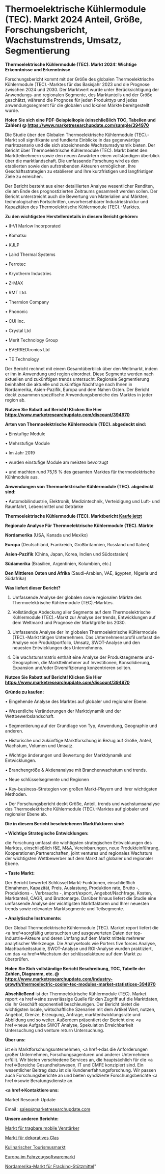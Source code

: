 # Thermoelektrische Kühlermodule (TEC). Markt 2024 Anteil, Größe, Forschungsbericht, Wachstumstrends, Umsatz, Segmentierung

<strong>Thermoelektrische Kühlermodule (TEC). Markt 2024: Wichtige Erkenntnisse und Erkenntnisse</strong>

Forschungsbericht kommt mit der Größe des globalen Thermoelektrische Kühlermodule (TEC).-Marktes für das Basisjahr 2023 und die Prognose zwischen 2024 und 2030. Der Marktwert wurde unter Berücksichtigung der Anwendungs-und regionalen Segmente, des Marktanteils und der Größe geschätzt, während die Prognose für jeden Produkttyp und jedes anwendungssegment für die globalen und lokalen Märkte bereitgestellt wurde.

<strong>Holen Sie sich eine PDF-Beispielkopie (einschließlich TOC, Tabellen und Zahlen) @
</strong><strong><a href=https://www.marketresearchupdate.com/sample/394970><strong>https://www.marketresearchupdate.com/sample/394970</u></font></a></strong></strong>

Die Studie über den Globalen Thermoelektrische Kühlermodule (TEC).-Markt soll signifikante und fundierte Einblicke in das gegenwärtige marktszenario und die sich abzeichnende Wachstumsdynamik bieten. Der Bericht über Thermoelektrische Kühlermodule (TEC). Markt bietet den Marktteilnehmern sowie den neuen Anwärtern einen vollständigen überblick über die marktlandschaft. Die umfassende Forschung wird es den etablierten sowie den aufstrebenden Akteuren ermöglichen, Ihre Geschäftsstrategien zu etablieren und Ihre kurzfristigen und langfristigen Ziele zu erreichen.

Der Bericht besteht aus einer detaillierten Analyse wesentlicher Renditen, die am Ende des prognostizierten Zeitraums gesammelt werden sollen. Der Bericht unterstreicht auch die Bewertung von Materialien und Märkten, technologischen Fortschritten, unvorhersehbarer Industriestruktur und Kapazitäten des Thermoelektrische Kühlermodule (TEC).-Marktes.

<strong>Zu den wichtigsten Herstellerdetails in diesem Bericht gehören:</strong>

• II-VI Marlow Incorporated

• Komatsu

• KJLP

• Laird Thermal Systems

• Ferrotec

• Kryotherm Industries

• Z-MAX

• RMT Ltd.

• Thermion Company

• Phononic

• CUI Inc.

• Crystal Ltd

• Merit Technology Group

• EVERREDtronics Ltd

• TE Technology

Der Bericht rechnet mit einem Gesamtüberblick über den Weltmarkt, indem er ihn in Anwendung und region einordnet. Diese Segmente werden nach aktuellen und zukünftigen trends untersucht. Regionale Segmentierung beinhaltet die aktuelle und zukünftige Nachfrage nach Ihnen in Nordamerika, Asien-Pazifik, Europa und dem Nahen Osten. Der Bericht deckt zusammen spezifische Anwendungsbereiche des Marktes in jeder region ab.

<strong>Nutzen Sie Rabatt auf Bericht! Klicken Sie Hier
</strong><strong><a href=https://www.marketresearchupdate.com/discount/394970>https://www.marketresearchupdate.com/discount/394970</b></u></font></strong></a>

<strong>Arten von Thermoelektrische Kühlermodule (TEC). abgedeckt sind:</strong>

• Einstufige Module

• Mehrstufige Module

• Im Jahr 2019

• wurden einstufige Module am meisten bevorzugt

• und machten rund 75,15 % des gesamten Marktes für thermoelektrische Kühlmodule aus.

<strong>Anwendungen von Thermoelektrische Kühlermodule (TEC). abgedeckt sind:</strong>

• Automobilindustrie, Elektronik, Medizintechnik, Verteidigung und Luft- und Raumfahrt, Lebensmittel und Getränke

<strong>Thermoelektrische Kühlermodule (TEC). Marktbericht <a href=https://www.marketresearchupdate.com/buynow/394970>Kaufe jetzt</a></strong>

<strong>Regionale Analyse Für Thermoelektrische Kühlermodule (TEC). Märkte</strong>

<strong>Nordamerika</strong> (USA, Kanada und Mexiko)

<strong>Europa</strong> (Deutschland, Frankreich, Großbritannien, Russland und Italien)

<strong>Asien-Pazifik</strong> (China, Japan, Korea, Indien und Südostasien)

<strong>Südamerika</strong> (Brasilien, Argentinien, Kolumbien, etc.)

<strong>Den Mittleren</strong> <strong>Osten und Afrika</strong> (Saudi-Arabien, VAE, ägypten, Nigeria und Südafrika)

<strong>Was liefert dieser Bericht?</strong>

1. Umfassende Analyse der globalen sowie regionalen Märkte des Thermoelektrische Kühlermodule (TEC).-Marktes.

2. Vollständige Abdeckung aller Segmente auf dem Thermoelektrische Kühlermodule (TEC).-Markt zur Analyse der trends, Entwicklungen auf dem Weltmarkt und Prognose der Marktgröße bis 2030.

3. Umfassende Analyse der im globalen Thermoelektrische Kühlermodule (TEC).-Markt tätigen Unternehmen. Das Unternehmensprofil umfasst die Analyse von Produktportfolio, Umsatz, SWOT-Analyse und den neuesten Entwicklungen des Unternehmens.

4. Die wachstumsmatrix enthält eine Analyse der Produktsegmente und-Geographien, die Marktteilnehmer auf Investitionen, Konsolidierung, Expansion und/oder Diversifizierung konzentrieren sollten.

<strong>Nutzen Sie Rabatt auf Bericht! Klicken Sie Hier
</strong><strong><a href=https://www.marketresearchupdate.com/discount/394970>https://www.marketresearchupdate.com/discount/394970</b></u></font></strong></a>

<strong>Gründe zu kaufen:</strong>

• Eingehende Analyse des Marktes auf globaler und regionaler Ebene.

• Wesentliche Veränderungen der Marktdynamik und der Wettbewerbslandschaft.

• Segmentierung auf der Grundlage von Typ, Anwendung, Geographie und anderen.

• Historische und zukünftige Marktforschung in Bezug auf Größe, Anteil, Wachstum, Volumen und Umsatz.

• Wichtige änderungen und Bewertung der Marktdynamik und Entwicklungen.

• Branchengröße &amp; Aktienanalyse mit Branchenwachstum und trends.

• Neue schlüsselsegmente und Regionen

• Key-business-Strategien von großen Markt-Playern und Ihrer wichtigsten Methoden.

• Der Forschungsbericht deckt Größe, Anteil, trends und wachstumsanalyse des Thermoelektrische Kühlermodule (TEC).-Marktes auf globaler und regionaler Ebene ab.

<strong>Die in diesem Bericht beschriebenen Marktfaktoren sind:</strong>

<strong>• Wichtige Strategische Entwicklungen:</strong>

die Forschung umfasst die wichtigsten strategischen Entwicklungen des Marktes, einschließlich f&amp;E, M&amp;A, Vereinbarungen, neue Produkteinführung, Kooperationen,Partnerschaften, joint ventures und regionales Wachstum der wichtigsten Wettbewerber auf dem Markt auf globaler und regionaler Ebene.

<strong>• Taste Markt:</strong>

Der Bericht bewertet Schlüssel Markt-Funktionen, einschließlich Einnahmen, Kapazität, Preis, Auslastung, Produktion rate, Brutto -, Produktions -, Verbrauchs -, import/export, Angebot/Nachfrage, Kosten, Marktanteil, CAGR, und Bruttomarge. Darüber hinaus liefert die Studie eine umfassende Analyse der wichtigsten Marktfaktoren und Ihrer neuesten trends sowie relevanter Marktsegmente und Teilsegmente.

<strong>• Analytische Instrumente:</strong>

Der Global Thermoelektrische Kühlermodule (TEC). Market report liefert die <a href=>sorgf</a>ältig untersuchten und ausgewerteten Daten der top-Industrie-Akteure und deren Umfang auf dem Markt mittels mehrerer analytischer Werkzeuge. Die Analysetools wie Porters five forces Analyse, Machbarkeitsstudie, SWOT-Analyse und ROI-Analyse wurden praktiziert, um das <a href=>Wachstum</a> der schlüsselakteure auf dem Markt zu überprüfen.

<strong>Holen Sie Sich vollständige Bericht Beschreibung, TOC, Tabelle der Zahlen, Diagramm, etc. @ </strong><strong><a href=https://www.marketresearchupdate.com/industry-growth/thermoelectric-cooler-tec-modules-market-statistices-394970>https://www.marketresearchupdate.com/industry-growth/thermoelectric-cooler-tec-modules-market-statistices-394970</a></font></strong>

<strong>Abschließend</strong> ist der Thermoelektrische Kühlermodule (TEC). Market report <a href=>eine</a> zuverlässige Quelle für den Zugriff auf die Marktdaten, die Ihr Geschäft exponentiell beschleunigen. Der Bericht bietet die wichtigsten locale, wirtschaftliche Szenarien mit dem Artikel Wert, nutzen, Angebot, Grenze, Erzeugung, Anfrage, marktentwicklungsrate und Abbildung und so weiter. Außerdem präsentiert der Bericht eine <a href=>neue</a> Aufgabe SWOT Analyse, Spekulation Erreichbarkeit Untersuchung und venture return Untersuchung.

<strong>Über uns:</strong>

 ist ein Marktforschungsunternehmen, <a href=>das</a> die Anforderungen großer Unternehmen, Forschungsagenturen und anderer Unternehmen erfüllt. Wir bieten verschiedene Services an, die hauptsächlich für die <a href=>Bereiche</a> Gesundheitswesen, IT und CMFE konzipiert sind. Ein wesentlicher Beitrag dazu ist die Kundenerfahrungsforschung. Wir passen auch Forschungsberichte an und bieten syndizierte Forschungsberichte <a href=>sowie</a> Beratungsdienste an.

<strong><a href=>Kontaktiere uns:</a></strong>

Market Research Update

Email : sales@marketresearchupdate.com

<strong>Unsere anderen Berichte:</strong>

<a href=https://www.linkedin.com/pulse/portable-mobile-amplifiers-market-size-share>Markt für tragbare mobile Verstärker</a>

<a href=https://www.linkedin.com/pulse/decorative-glass-market-size-set-grow-remarkable>Markt für dekoratives Glas</a>

<a href=https://www.linkedin.com/pulse/culinary-tourism-market-size-industry-growth>Kulinarischer Tourismusmarkt</a>

<a href=https://www.linkedin.com/pulse/europe-in-vehicle-software-market-analysis-2023-size-share>Europa im Fahrzeugsoftwaremarkt</a>

<a href=https://www.linkedin.com/pulse/north-america-fracking-proppants-market-size>Nordamerika-Markt für Fracking-Stützmittel</a>"
